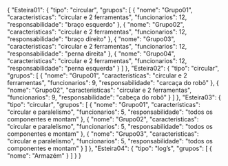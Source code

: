{
  "Esteira01": {
    "tipo": "circular",
    "grupos": [
      {
        "nome": "Grupo01",
        "caracteristicas": "circular e 2 ferramentas",
        "funcionarios": 12,
        "responsabilidade": "braço esquerdo"
      },
      {
        "nome": "Grupo02",
        "caracteristicas": "circular e 2 ferramentas",
        "funcionarios": 12,
        "responsabilidade": "braço direito"
      },
      {
        "nome": "Grupo03",
        "caracteristicas": "circular e 2 ferramentas",
        "funcionarios": 12,
        "responsabilidade": "perna direita"
      },
      {
        "nome": "Grupo04",
        "caracteristicas": "circular e 2 ferramentas",
        "funcionarios": 12,
        "responsabilidade": "perna esquerda"
      }
    ]
  },
  "Esteira02": {
    "tipo": "circular",
    "grupos": [
      {
        "nome": "Grupo01",
        "caracteristicas": "circular e 2 ferramentas",
        "funcionarios": 9,
        "responsabilidade": "carcaça do robô"
      },
      {
        "nome": "Grupo02",
        "caracteristicas": "circular e 2 ferramentas",
        "funcionarios": 9,
        "responsabilidade": "cabeça do robô"
      }
    ]
  },
  "Esteira03": {
    "tipo": "circular",
    "grupos": [
      {
        "nome": "Grupo01",
        "caracteristicas": "circular e paralelismo",
        "funcionarios": 5,
        "responsabilidade": "todos os componentes e montam"
      },
      {
        "nome": "Grupo02",
        "caracteristicas": "circular e paralelismo",
        "funcionarios": 5,
        "responsabilidade": "todos os componentes e montam"
      },
      {
        "nome": "Grupo03",
        "caracteristicas": "circular e paralelismo",
        "funcionarios": 5,
        "responsabilidade": "todos os componentes e montam"
      }
    ]
  },
  "Esteira04": {
    "tipo": "log’s",
    "grupos": [
      {
        "nome": "Armazém"
      }
    ]
  }
}

